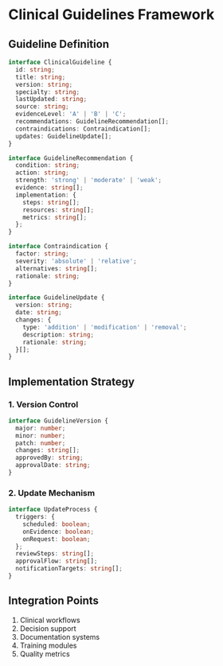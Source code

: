 
# Clinical Guidelines Framework

## Guideline Definition
```typescript
interface ClinicalGuideline {
  id: string;
  title: string;
  version: string;
  specialty: string;
  lastUpdated: string;
  source: string;
  evidenceLevel: 'A' | 'B' | 'C';
  recommendations: GuidelineRecommendation[];
  contraindications: Contraindication[];
  updates: GuidelineUpdate[];
}

interface GuidelineRecommendation {
  condition: string;
  action: string;
  strength: 'strong' | 'moderate' | 'weak';
  evidence: string[];
  implementation: {
    steps: string[];
    resources: string[];
    metrics: string[];
  };
}

interface Contraindication {
  factor: string;
  severity: 'absolute' | 'relative';
  alternatives: string[];
  rationale: string;
}

interface GuidelineUpdate {
  version: string;
  date: string;
  changes: {
    type: 'addition' | 'modification' | 'removal';
    description: string;
    rationale: string;
  }[];
}
```

## Implementation Strategy

### 1. Version Control
```typescript
interface GuidelineVersion {
  major: number;
  minor: number;
  patch: number;
  changes: string[];
  approvedBy: string;
  approvalDate: string;
}
```

### 2. Update Mechanism
```typescript
interface UpdateProcess {
  triggers: {
    scheduled: boolean;
    onEvidence: boolean;
    onRequest: boolean;
  };
  reviewSteps: string[];
  approvalFlow: string[];
  notificationTargets: string[];
}
```

## Integration Points
1. Clinical workflows
2. Decision support
3. Documentation systems
4. Training modules
5. Quality metrics
